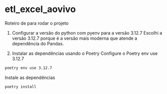 # etl_excel_aovivo

Roteiro de para rodar o projeto

1. Configurar a versão do python com pyenv para a versão 3.12.7
Escolhi a versão 3.12.7 porque é a versão mais moderna que atende a dependência do Pandas.

2. Instalar as dependências usando o Poetry
Configure o Poetry env use 3.12.7
```bash
poetry env use 3.12.7
```

Instale as dependências
```bash
poetry install
```

